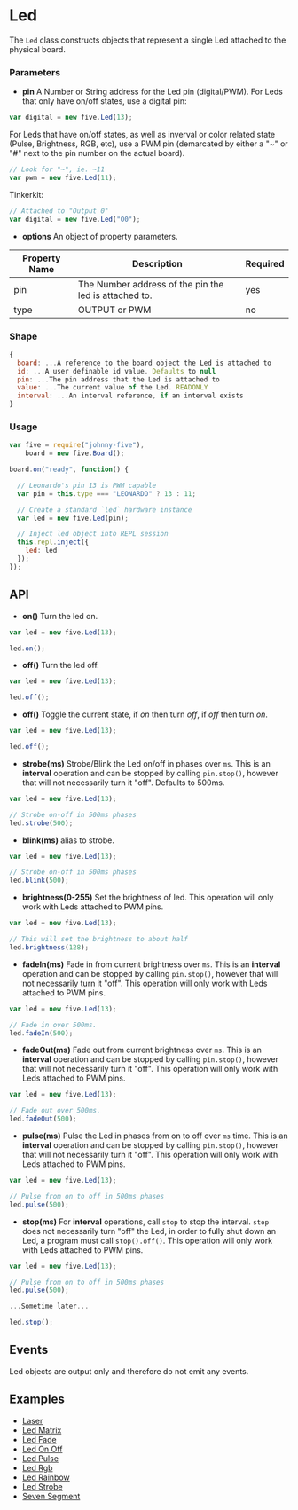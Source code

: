 # Led

The `Led` class constructs objects that represent a single Led attached to the physical board.


### Parameters

- **pin** A Number or String address for the Led pin (digital/PWM).
For Leds that only have on/off states, use a digital pin:
```js
var digital = new five.Led(13);
```
For Leds that have on/off states, as well as inverval or color related state (Pulse, Brightness, RGB, etc), use a PWM pin (demarcated by either a "~" or "#" next to the pin number on the actual board).
```js
// Look for "~", ie. ~11
var pwm = new five.Led(11);
```
Tinkerkit: 
```js
// Attached to "Output 0"
var digital = new five.Led("O0");
```


- **options** An object of property parameters.
<table>
  <thead>
    <tr>
      <th>Property Name</th>
      <th>Description</th>
      <th>Required</th>
    </tr>
  </thead>
  <tbody>
    <tr>
      <td>pin</td>
      <td>The Number address of the pin the led is attached to.</td>
      <td>yes</td>
    </tr>
    <tr>
      <td>type</td>
      <td>OUTPUT or PWM</td>
      <td>no</td>
    </tr>

  </tbody>
</table>


### Shape

```js
{ 
  board: ...A reference to the board object the Led is attached to
  id: ...A user definable id value. Defaults to null
  pin: ...The pin address that the Led is attached to
  value: ...The current value of the Led. READONLY
  interval: ...An interval reference, if an interval exists
}
```




### Usage
```js
var five = require("johnny-five"), 
    board = new five.Board();

board.on("ready", function() {

  // Leonardo's pin 13 is PWM capable
  var pin = this.type === "LEONARDO" ? 13 : 11;

  // Create a standard `led` hardware instance
  var led = new five.Led(pin);

  // Inject led object into REPL session
  this.repl.inject({
    led: led
  });
});
```


## API

- **on()** Turn the led on.
```js
var led = new five.Led(13);

led.on();
```

- **off()** Turn the led off.
```js
var led = new five.Led(13);

led.off();
```

- **off()** Toggle the current state, if _on_ then turn _off_, if _off_ then turn _on_.
```js
var led = new five.Led(13);

led.off();
```

- **strobe(ms)** Strobe/Blink the Led on/off in phases over `ms`. This is an **interval** operation and can be stopped by calling `pin.stop()`, however that will not necessarily turn it "off". Defaults to 500ms.
```js
var led = new five.Led(13);

// Strobe on-off in 500ms phases
led.strobe(500);
```

- **blink(ms)** alias to strobe.
```js
var led = new five.Led(13);

// Strobe on-off in 500ms phases
led.blink(500);
```


- **brightness(0-255)** Set the brightness of led. This operation will only work with Leds attached to PWM pins. 
```js
var led = new five.Led(13);

// This will set the brightness to about half 
led.brightness(128);
```

- **fadeIn(ms)** Fade in from current brightness over `ms`. This is an **interval** operation and can be stopped by calling `pin.stop()`, however that will not necessarily turn it "off". This operation will only work with Leds attached to PWM pins.
```js
var led = new five.Led(13);

// Fade in over 500ms.
led.fadeIn(500);
```

- **fadeOut(ms)** Fade out from current brightness over `ms`. This is an **interval** operation and can be stopped by calling `pin.stop()`, however that will not necessarily turn it "off". This operation will only work with Leds attached to PWM pins.
```js
var led = new five.Led(13);

// Fade out over 500ms.
led.fadeOut(500);
```


- **pulse(ms)** Pulse the Led in phases from on to off over `ms` time. This is an **interval** operation and can be stopped by calling `pin.stop()`, however that will not necessarily turn it "off". This operation will only work with Leds attached to PWM pins.
```js
var led = new five.Led(13);

// Pulse from on to off in 500ms phases
led.pulse(500);
```

- **stop(ms)** For **interval** operations, call `stop` to stop the interval. `stop` does not necessarily turn "off" the Led, in order to fully shut down an Led, a program must call `stop().off()`. This operation will only work with Leds attached to PWM pins.
```js
var led = new five.Led(13);

// Pulse from on to off in 500ms phases
led.pulse(500);

...Sometime later...

led.stop();

```




## Events

Led objects are output only and therefore do not emit any events.

## Examples
- [Laser](https://github.com/rwldrn/johnny-five/blob/master/docs/laser.md)
- [Led Matrix](https://github.com/rwldrn/johnny-five/blob/master/docs/led-matrix.md)
- [Led Fade](https://github.com/rwldrn/johnny-five/blob/master/docs/led-fade.md)
- [Led On Off](https://github.com/rwldrn/johnny-five/blob/master/docs/led-on-off.md)
- [Led Pulse](https://github.com/rwldrn/johnny-five/blob/master/docs/led-pulse.md)
- [Led Rgb](https://github.com/rwldrn/johnny-five/blob/master/docs/led-rgb.md)
- [Led Rainbow](https://github.com/rwldrn/johnny-five/blob/master/docs/led-rainbow.md)
- [Led Strobe](https://github.com/rwldrn/johnny-five/blob/master/docs/led-strobe.md)
- [Seven Segment](https://github.com/rwldrn/johnny-five/blob/master/docs/seven-segment.md)